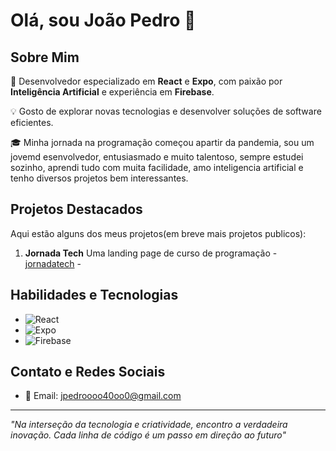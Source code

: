 # Olá, sou João Pedro 👋
## Sobre Mim
🚀 Desenvolvedor especializado em **React** e **Expo**, com paixão por **Inteligência Artificial** e experiência em **Firebase**.

💡 Gosto de explorar novas tecnologias e desenvolver soluções de software eficientes.

🎓 Minha jornada na programação começou apartir da pandemia, sou um jovemd esenvolvedor, entusiasmado e muito talentoso, sempre estudei sozinho, aprendi tudo com muita facilidade, amo inteligencia artificial e tenho diversos projetos bem interessantes.

## Projetos Destacados
Aqui estão alguns dos meus projetos(em breve mais projetos publicos):

1. **Jornada Tech** Uma landing page de curso de programação - [jornadatech](https://github.com/Jeipiix/jornadatech) -


## Habilidades e Tecnologias
- ![React](https://img.shields.io/badge/react-%2320232a.svg?style=for-the-badge&logo=react&logoColor=%2361DAFB)
- ![Expo](https://img.shields.io/badge/expo-1C1E24?style=for-the-badge&logo=expo&logoColor=#D04A37)
- ![Firebase](https://img.shields.io/badge/Firebase-039BE5?style=for-the-badge&logo=Firebase&logoColor=white)

## Contato e Redes Sociais
- 📧 Email: [jpedroooo40oo0@gmail.com](mailto:jpedroooo40oo0@gmail.com)
---

*"Na interseção da tecnologia e criatividade, encontro a verdadeira inovação. Cada linha de código é um passo em direção ao futuro"*
